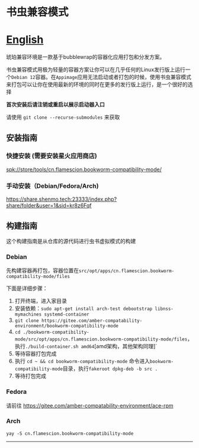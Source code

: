 # 书虫兼容模式

# [English](README.md)


琥珀兼容环境是一款基于bubblewrap的容器化应用打包和分发方案。

书虫兼容模式用极为轻量的容器方案让你可以在几乎任何的Linux发行版上运行一个`Debian 12`容器。在`Appimage`应用无法启动或者打包的时候，使用书虫兼容模式来打包可以让你在使用最新的环境的同时在更多的发行版上运行，是一个很好的选择

 **首次安装后请注销或重启以展示启动器入口** 

请使用 `git clone --recurse-submodules` 来获取

## 安装指南

### 快捷安装 (需要安装星火应用商店)

[spk://store/tools/cn.flamescion.bookworm-compatibility-mode/](https://spark-store-project.gitee.io/spk-resolv/?spk=spk://store/tools/cn.flamescion.bookworm-compatibility-mode/)

### 手动安装（Debian/Fedora/Arch)

https://share.shenmo.tech:23333/index.php?share/folder&user=1&sid=kr8z6Fqf

## 构建指南
这个构建指南是从仓库的源代码进行虫书虚拟模式的构建

### Debian

先构建容器再打包，容器位置在`src/opt/apps/cn.flamescion.bookworm-compatibility-mode/files`

下面是详细步骤：
1. 打开终端，进入家目录
2. 安装依赖：`sudo apt-get install arch-test debootstrap libnss-mymachines systemd-container`
3. `git clone https://gitee.com/amber-compatability-environment/bookworm-compatibility-mode`
2. `cd ./bookworm-compatibility-mode/src/opt/apps/cn.flamescion.bookworm-compatibility-mode/files`，执行`./build-container.sh amd64`[amd架构，其他架构同理]`
3. 等待容器打包完成
4. 执行 `cd ~ && cd bookworm-compatibility-mode` 命令进入`bookworm-compatibility-mode`目录，执行`fakeroot dpkg-deb -b src .`
5. 等待打包完成

### Fedora

请前往 https://gitee.com/amber-compatability-environment/ace-rpm

### Arch

`yay -S cn.flamescion.bookworm-compatibility-mode`

---